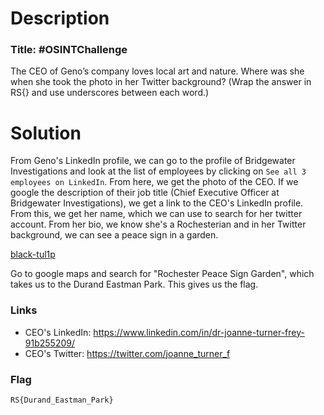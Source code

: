 # Description

### Title: #OSINTChallenge

The CEO of Geno’s company loves local art and nature. Where was she when she took the photo in her Twitter background? (Wrap the answer in RS{} and use underscores between each word.)

# Solution

From Geno's LinkedIn profile, we can go to the profile of Bridgewater Investigations and look at the list of employees by clicking on `See all 3 employees on LinkedIn`. From here, we get the photo of the CEO. If we google the description of their job title (Chief Executive Officer at Bridgewater Investigations), we get a link to the CEO's LinkedIn profile. From this, we get her name, which we can use to search for her twitter account. From her bio, we know she's a Rochesterian and in her Twitter background, we can see a peace sign in a garden.

[black-tul1p](/RITSEC-2021/OSINT/#OSINTChallenge/solve/Frey.jpg)

Go to google maps and search for "Rochester Peace Sign Garden", which takes us to the Durand Eastman Park. This gives us the flag.

### Links
- CEO's LinkedIn: https://www.linkedin.com/in/dr-joanne-turner-frey-91b255209/
- CEO's Twitter: https://twitter.com/joanne_turner_f

### Flag

`RS{Durand_Eastman_Park}`
